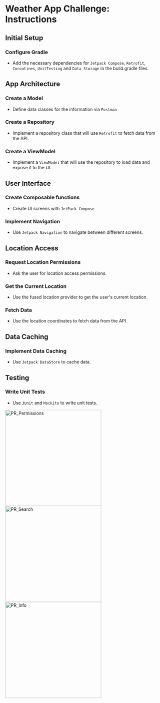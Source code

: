 # Weather App Challenge: Instructions

## Initial Setup
### Configure Gradle 
* Add the necessary dependencies for `Jetpack Compose`, `Retrofit`, `Coroutines`, `UnitTesting` and `Data Storage` in the build.gradle files.

## App Architecture
### Create a Model
* Define data classes for the information via `Postman`
### Create a Repository
* Implement a repository class that will use `Retrofit` to fetch data from the API.
### Create a ViewModel
* Implement a `ViewModel` that will use the repository to load data and expose it to the UI.

## User Interface
### Create Composable functions  
* Create UI screens with `JetPack Compose`
### Implement Navigation 
* Use `Jetpack Navigation` to navigate between different screens.

##  Location Access
### Request Location Permissions 
* Ask the user for location access permissions.
### Get the Current Location 
* Use the fused location provider to get the user's current location.
### Fetch Data 
* Use the location coordinates to fetch data from the API.

## Data Caching
### Implement Data Caching
* Use `Jetpack DataStore` to cache data.

## Testing
### Write Unit Tests 
* Use `JUnit` and `Mockito` to write unit tests.

<img width="307" alt="PR_Permissions" src="https://github.com/eulasi/PurpleRain/assets/96310496/41a1c939-823b-4b3c-8572-e4e92c3bc2b5">
<img width="307" alt="PR_Search" src="https://github.com/eulasi/PurpleRain/assets/96310496/83fb86a2-bc95-4ed3-ad0a-21c191f48896">
<img width="307" alt="PR_Info" src="https://github.com/eulasi/PurpleRain/assets/96310496/c4afe4a0-f1fb-4e99-b1a7-591d16d47c36">
